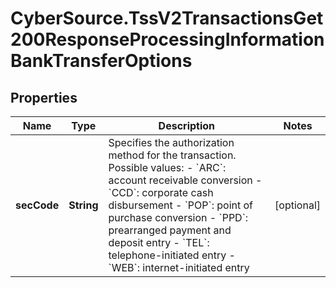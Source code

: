 # CyberSource.TssV2TransactionsGet200ResponseProcessingInformationBankTransferOptions

## Properties
Name | Type | Description | Notes
------------ | ------------- | ------------- | -------------
**secCode** | **String** | Specifies the authorization method for the transaction.  Possible values: - &#x60;ARC&#x60;: account receivable conversion - &#x60;CCD&#x60;: corporate cash disbursement - &#x60;POP&#x60;: point of purchase conversion - &#x60;PPD&#x60;: prearranged payment and deposit entry - &#x60;TEL&#x60;: telephone-initiated entry - &#x60;WEB&#x60;: internet-initiated entry  | [optional] 


